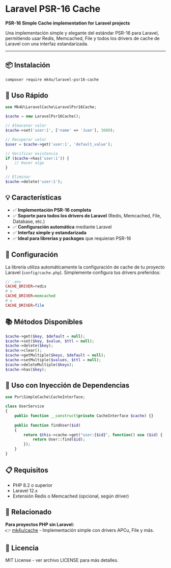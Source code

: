 # Laravel PSR-16 Cache

**PSR-16 Simple Cache implementation for Laravel projects**

Una implementación simple y elegante del estándar PSR-16 para Laravel, permitiendo usar Redis, Memcached, File y todos los drivers de cache de Laravel con una interfaz estandarizada.

---

## 📦 Instalación

```bash
composer require mk4u/laravel-psr16-cache
```

## 🚀 Uso Rápido

```php
use Mk4U\LaravelCache\LaravelPsr16Cache;

$cache = new LaravelPsr16Cache();

// Almacenar valor
$cache->set('user:1', ['name' => 'Juan'], 3600);

// Recuperar valor
$user = $cache->get('user:1', 'default_value');

// Verificar existencia
if ($cache->has('user:1')) {
    // Hacer algo
}

// Eliminar
$cache->delete('user:1');
```

## 💡 Características

- ✅ **Implementación PSR-16 completa**
- ✅ **Soporte para todos los drivers de Laravel** (Redis, Memcached, File, Database, etc.)
- ✅ **Configuración automática** mediante Laravel
- ✅ **Interfaz simple y estandarizada**
- ✅ **Ideal para librerías y packages** que requieran PSR-16

## 🔧 Configuración

La librería utiliza automáticamente la configuración de cache de tu proyecto Laravel (`config/cache.php`). Simplemente configura tus drivers preferidos:

```php
// .env
CACHE_DRIVER=redis
# o
CACHE_DRIVER=memcached
# o  
CACHE_DRIVER=file
```

## 📚 Métodos Disponibles

```php
$cache->get($key, $default = null);
$cache->set($key, $value, $ttl = null);
$cache->delete($key);
$cache->clear();
$cache->getMultiple($keys, $default = null);
$cache->setMultiple($values, $ttl = null);
$cache->deleteMultiple($keys);
$cache->has($key);
```

## 🔄 Uso con Inyección de Dependencias

```php
use Psr\SimpleCache\CacheInterface;

class UserService 
{
    public function __construct(private CacheInterface $cache) {}
    
    public function findUser($id)
    {
        return $this->cache->get("user:{$id}", function() use ($id) {
            return User::find($id);
        });
    }
}
```

## 📋 Requisitos

- PHP 8.2 o superior
- Laravel 12.x
- Extensión Redis o Memcached (opcional, según driver)

## 🔗 Relacionado

**Para proyectos PHP sin Laravel:**  
👉 [mk4u/cache](https://github.com/al3x5dev/cache) - Implementación simple con drivers APCu, File y más.

## 📄 Licencia

MIT License - ver archivo LICENSE para más detalles.
